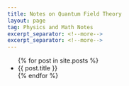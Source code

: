 ```yaml
---
title: Notes on Quantum Field Theory
layout: page
tag: Physics and Math Notes
excerpt_separator: <!--more-->
excerpt_separator: <!--more-->
---
```

<ul>
{% for post in site.posts %}

 <li>{{ post.title }}</li>
{% endfor %}
 </ul>

